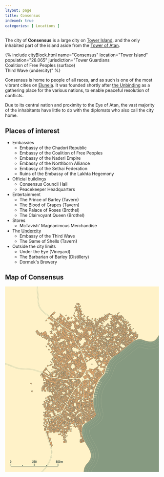 ```yaml
---
layout: page
title: Consensus
indexed: true
categories: [ Locations ]
---
```


The city of **Consensus** is a large city on [Tower Island](/locations/tower_island), and the only inhabited part of the island aside from the [Tower of Atan](/locations/tower_of_atan).

{% include cityBlock.html 
  name="Consensus" 
  location="Tower Island" 
  population="28.065" 
  jurisdiction="Tower Guardians<br />Coalition of Free Peoples (surface)<br />Third Wave (undercity)" %}

Consensus is home to people of all races, and as such is one of the most vibrant cities on [Eluneia](/locations/eluneia). It was founded
shortly after [the Unbinding](/history/the-unbinding) as a gathering place for the various nations, to enable peaceful
resolution
of conflicts.

Due to its central nation and proximity to the Eye of Atan, the vast majority of the inhabitants have little to do with
the diplomats who also call the city home.

## Places of interest

- Embassies
    - Embassy of the Chadori Republic
    - Embassy of the Coalition of Free Peoples
    - Embassy of the Naderi Empire
    - Embassy of the Northborn Alliance
    - Embassy of the Sethai Federation
    - Ruins of the Embassy of the Lakhta Hegemony
- Official buildings
    - Consensus Council Hall
    - Peacekeeper Headquarters
- Entertainment
    - The Prince of Barley (Tavern)
    - The Blood of Grapes (Tavern)
    - The Palace of Roses (Brothel)
    - The Clairvoyant Queen (Brothel)
- Stores
    - McTavish' Magnanimous Merchandise
- The [Undercity](/locations/undercity)
    - Embassy of the Third Wave
    - The Game of Shells (Tavern)
- Outside the city limits
    - Under the Eye (Vineyard)
    - The Barbarian of Barley (Distillery)
    - Dormek's Brewery

## Map of Consensus

<img src="/img/consensus.png" alt="Map of Consensus" width="800"/>
